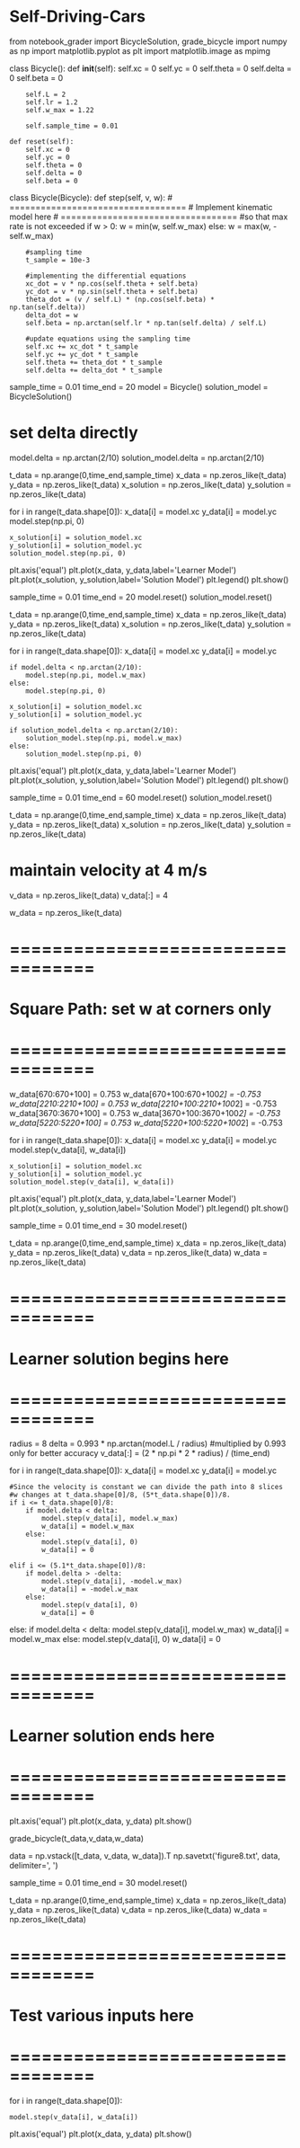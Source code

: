 # Self-Driving-Cars
from notebook_grader import BicycleSolution, grade_bicycle
import numpy as np
import matplotlib.pyplot as plt
import matplotlib.image as mpimg

class Bicycle():
    def __init__(self):
        self.xc = 0
        self.yc = 0
        self.theta = 0
        self.delta = 0
        self.beta = 0
        
        self.L = 2
        self.lr = 1.2
        self.w_max = 1.22
        
        self.sample_time = 0.01
        
    def reset(self):
        self.xc = 0
        self.yc = 0
        self.theta = 0
        self.delta = 0
        self.beta = 0

class Bicycle(Bicycle):
    def step(self, v, w):
        # ==================================
        #  Implement kinematic model here
        # ==================================
        #so that max rate is not exceeded
        if w > 0:
            w = min(w, self.w_max)
        else:
            w = max(w, -self.w_max)
        
        #sampling time
        t_sample = 10e-3
        
        #implementing the differential equations
        xc_dot = v * np.cos(self.theta + self.beta)
        yc_dot = v * np.sin(self.theta + self.beta)
        theta_dot = (v / self.L) * (np.cos(self.beta) * np.tan(self.delta))
        delta_dot = w
        self.beta = np.arctan(self.lr * np.tan(self.delta) / self.L)
        
        #update equations using the sampling time
        self.xc += xc_dot * t_sample
        self.yc += yc_dot * t_sample
        self.theta += theta_dot * t_sample 
        self.delta += delta_dot * t_sample

sample_time = 0.01
time_end = 20
model = Bicycle()
solution_model = BicycleSolution()

# set delta directly
model.delta = np.arctan(2/10)
solution_model.delta = np.arctan(2/10)

t_data = np.arange(0,time_end,sample_time)
x_data = np.zeros_like(t_data)
y_data = np.zeros_like(t_data)
x_solution = np.zeros_like(t_data)
y_solution = np.zeros_like(t_data)

for i in range(t_data.shape[0]):
    x_data[i] = model.xc
    y_data[i] = model.yc
    model.step(np.pi, 0)
    
    x_solution[i] = solution_model.xc
    y_solution[i] = solution_model.yc
    solution_model.step(np.pi, 0)

plt.axis('equal')
plt.plot(x_data, y_data,label='Learner Model')
plt.plot(x_solution, y_solution,label='Solution Model')
plt.legend()
plt.show()

sample_time = 0.01
time_end = 20
model.reset()
solution_model.reset()

t_data = np.arange(0,time_end,sample_time)
x_data = np.zeros_like(t_data)
y_data = np.zeros_like(t_data)
x_solution = np.zeros_like(t_data)
y_solution = np.zeros_like(t_data)

for i in range(t_data.shape[0]):
    x_data[i] = model.xc
    y_data[i] = model.yc
    
    if model.delta < np.arctan(2/10):
        model.step(np.pi, model.w_max)
    else:
        model.step(np.pi, 0)
        
    x_solution[i] = solution_model.xc
    y_solution[i] = solution_model.yc
    
    if solution_model.delta < np.arctan(2/10):
        solution_model.step(np.pi, model.w_max)
    else:
        solution_model.step(np.pi, 0)    

plt.axis('equal')
plt.plot(x_data, y_data,label='Learner Model')
plt.plot(x_solution, y_solution,label='Solution Model')
plt.legend()
plt.show()

sample_time = 0.01
time_end = 60
model.reset()
solution_model.reset()

t_data = np.arange(0,time_end,sample_time)
x_data = np.zeros_like(t_data)
y_data = np.zeros_like(t_data)
x_solution = np.zeros_like(t_data)
y_solution = np.zeros_like(t_data)

# maintain velocity at 4 m/s
v_data = np.zeros_like(t_data)
v_data[:] = 4 

w_data = np.zeros_like(t_data)

# ==================================
#  Square Path: set w at corners only
# ==================================
w_data[670:670+100] = 0.753
w_data[670+100:670+100*2] = -0.753
w_data[2210:2210+100] = 0.753
w_data[2210+100:2210+100*2] = -0.753
w_data[3670:3670+100] = 0.753
w_data[3670+100:3670+100*2] = -0.753
w_data[5220:5220+100] = 0.753
w_data[5220+100:5220+100*2] = -0.753

for i in range(t_data.shape[0]):
    x_data[i] = model.xc
    y_data[i] = model.yc
    model.step(v_data[i], w_data[i])

    x_solution[i] = solution_model.xc
    y_solution[i] = solution_model.yc
    solution_model.step(v_data[i], w_data[i])
    
plt.axis('equal')
plt.plot(x_data, y_data,label='Learner Model')
plt.plot(x_solution, y_solution,label='Solution Model')
plt.legend()
plt.show()

sample_time = 0.01
time_end = 30
model.reset()

t_data = np.arange(0,time_end,sample_time)
x_data = np.zeros_like(t_data)
y_data = np.zeros_like(t_data)
v_data = np.zeros_like(t_data)
w_data = np.zeros_like(t_data)

# ==================================
#  Learner solution begins here
# ==================================
radius = 8
delta = 0.993 * np.arctan(model.L / radius)  #multiplied by 0.993 only for better accuracy
v_data[:] = (2 * np.pi * 2 * radius) / (time_end)

for i in range(t_data.shape[0]):
    x_data[i] = model.xc
    y_data[i] = model.yc
    
    #Since the velocity is constant we can divide the path into 8 slices
    #w changes at t_data.shape[0]/8, (5*t_data.shape[0])/8.
    if i <= t_data.shape[0]/8:
        if model.delta < delta:
            model.step(v_data[i], model.w_max)
            w_data[i] = model.w_max
        else:
            model.step(v_data[i], 0)
            w_data[i] = 0
            
    elif i <= (5.1*t_data.shape[0])/8:
        if model.delta > -delta:
            model.step(v_data[i], -model.w_max)
            w_data[i] = -model.w_max
        else:
            model.step(v_data[i], 0)
            w_data[i] = 0
 else:
        if model.delta < delta:
            model.step(v_data[i], model.w_max)
            w_data[i] = model.w_max
        else:
            model.step(v_data[i], 0)
            w_data[i] = 0          
    
# ==================================
#  Learner solution ends here
# ==================================
plt.axis('equal')
plt.plot(x_data, y_data)
plt.show()

grade_bicycle(t_data,v_data,w_data)

data = np.vstack([t_data, v_data, w_data]).T
np.savetxt('figure8.txt', data, delimiter=', ')

sample_time = 0.01
time_end = 30
model.reset()

t_data = np.arange(0,time_end,sample_time)
x_data = np.zeros_like(t_data)
y_data = np.zeros_like(t_data)
v_data = np.zeros_like(t_data)
w_data = np.zeros_like(t_data)

# ==================================
#  Test various inputs here
# ==================================
for i in range(t_data.shape[0]):

    model.step(v_data[i], w_data[i])
    
plt.axis('equal')
plt.plot(x_data, y_data)
plt.show()
